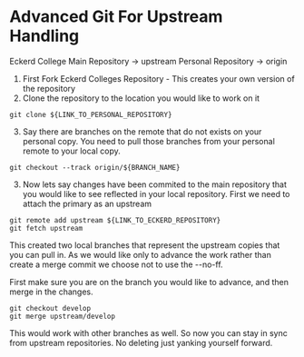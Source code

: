 # Advanced Git For Upstream Handling

Eckerd College Main Repository -> upstream
Personal Repository -> origin

1. First Fork Eckerd Colleges Repository - This creates your own version of the repository
2. Clone the repository to the location you would like to work on it
```
git clone ${LINK_TO_PERSONAL_REPOSITORY}
```
3. Say there are branches on the remote that do not exists on your personal copy. You need to pull those branches from your personal remote to your local copy.
``` 
git checkout --track origin/${BRANCH_NAME} 
```

3. Now lets say changes have been commited to the main repository that you would like to see reflected in your local repository. First we need to attach the primary as an upstream
```
git remote add upstream ${LINK_TO_ECKERD_REPOSITORY}
git fetch upstream
```
This created two local branches that represent the upstream copies that you can pull in. As we would like only to advance the work rather than create a merge commit we choose not to use the --no-ff. 

First make sure you are on the branch you would like to advance, and then merge in the changes.
```
git checkout develop
git merge upstream/develop
```

This would work with other branches as well. So now you can stay in sync from upstream repositories. No deleting just yanking yourself forward.
